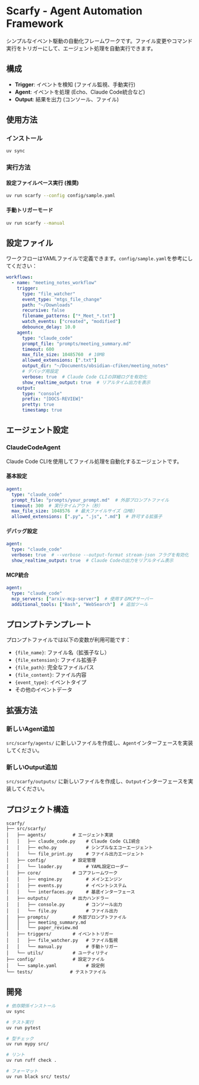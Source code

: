 # Scarfy - Agent Automation Framework

シンプルなイベント駆動の自動化フレームワークです。ファイル変更やコマンド実行をトリガーにして、エージェント処理を自動実行できます。

## 構成

- **Trigger**: イベントを検知 (ファイル監視、手動実行)
- **Agent**: イベントを処理 (Echo、Claude Code統合など)
- **Output**: 結果を出力 (コンソール、ファイル)

## 使用方法

### インストール

```bash
uv sync
```

### 実行方法

#### 設定ファイルベース実行 (推奨)
```bash
uv run scarfy --config config/sample.yaml
```

#### 手動トリガーモード
```bash
uv run scarfy --manual
```

## 設定ファイル

ワークフローはYAMLファイルで定義できます。`config/sample.yaml`を参考にしてください：

```yaml
workflows:
  - name: "meeting_notes_workflow"
    trigger:
      type: "file_watcher"
      event_type: "mtgs_file_change"
      path: "~/Downloads"
      recursive: false
      filename_patterns: ["*_Meet_*.txt"]
      watch_events: ["created", "modified"]
      debounce_delay: 10.0
    agent:
      type: "claude_code"
      prompt_file: "prompts/meeting_summary.md"
      timeout: 600
      max_file_size: 10485760  # 10MB
      allowed_extensions: [".txt"]
      output_dir: "~/Documents/obsidian-cfiken/meeting_notes"
      # デバッグ用設定
      verbose: true  # Claude Code CLIの詳細ログを有効化
      show_realtime_output: true  # リアルタイム出力を表示
    output:
      type: "console"
      prefix: "[DOCS-REVIEW]"
      pretty: true
      timestamp: true
```

## エージェント設定

### ClaudeCodeAgent
Claude Code CLIを使用してファイル処理を自動化するエージェントです。

#### 基本設定
```yaml
agent:
  type: "claude_code"
  prompt_file: "prompts/your_prompt.md"  # 外部プロンプトファイル
  timeout: 300  # 実行タイムアウト（秒）
  max_file_size: 1048576  # 最大ファイルサイズ（1MB）
  allowed_extensions: [".py", ".js", ".md"]  # 許可する拡張子
```

#### デバッグ設定
```yaml
agent:
  type: "claude_code"
  verbose: true  # --verbose --output-format stream-json フラグを有効化
  show_realtime_output: true  # Claude Codeの出力をリアルタイム表示
```

#### MCP統合
```yaml
agent:
  type: "claude_code"
  mcp_servers: ["arxiv-mcp-server"]  # 使用するMCPサーバー
  additional_tools: ["Bash", "WebSearch"]  # 追加ツール
```

## プロンプトテンプレート

プロンプトファイルでは以下の変数が利用可能です：

- `{file_name}`: ファイル名（拡張子なし）
- `{file_extension}`: ファイル拡張子
- `{file_path}`: 完全なファイルパス
- `{file_content}`: ファイル内容
- `{event_type}`: イベントタイプ
- その他のイベントデータ

## 拡張方法

### 新しいAgent追加
`src/scarfy/agents/` に新しいファイルを作成し、`Agent`インターフェースを実装してください。

### 新しいOutput追加
`src/scarfy/outputs/` に新しいファイルを作成し、`Output`インターフェースを実装してください。

## プロジェクト構造

```
scarfy/
├── src/scarfy/
│   ├── agents/          # エージェント実装
│   │   ├── claude_code.py    # Claude Code CLI統合
│   │   ├── echo.py           # シンプルなエコーエージェント
│   │   └── file_print.py     # ファイル出力エージェント
│   ├── config/          # 設定管理
│   │   └── loader.py         # YAML設定ローダー
│   ├── core/            # コアフレームワーク
│   │   ├── engine.py         # メインエンジン
│   │   ├── events.py         # イベントシステム
│   │   └── interfaces.py     # 基底インターフェース
│   ├── outputs/         # 出力ハンドラー
│   │   ├── console.py        # コンソール出力
│   │   └── file.py           # ファイル出力
│   ├── prompts/         # 外部プロンプトファイル
│   │   ├── meeting_summary.md
│   │   └── paper_review.md
│   ├── triggers/        # イベントトリガー
│   │   ├── file_watcher.py   # ファイル監視
│   │   └── manual.py         # 手動トリガー
│   └── utils/           # ユーティリティ
├── config/              # 設定ファイル
│   └── sample.yaml           # 設定例
└── tests/              # テストファイル
```

## 開発

```bash
# 依存関係インストール
uv sync

# テスト実行
uv run pytest

# 型チェック
uv run mypy src/

# リント
uv run ruff check .

# フォーマット
uv run black src/ tests/
```